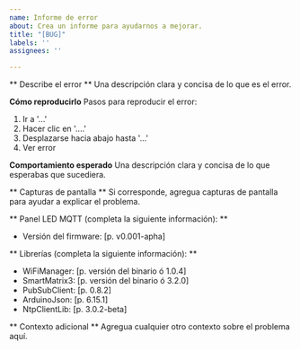 ```yaml
---
name: Informe de error
about: Crea un informe para ayudarnos a mejorar.
title: "[BUG]"
labels: ''
assignees: ''

---
```


** Describe el error **
Una descripción clara y concisa de lo que es el error.

**Cómo reproducirlo**
Pasos para reproducir el error:
1. Ir a '...'
2. Hacer clic en '....'
3. Desplazarse hacia abajo hasta '...'
4. Ver error

**Comportamiento esperado**
Una descripción clara y concisa de lo que esperabas que sucediera.

** Capturas de pantalla **
Si corresponde, agregua capturas de pantalla para ayudar a explicar el problema.

** Panel LED MQTT (completa la siguiente información): **
  - Versión del firmware: [p. v0.001-apha]

** Librerías (completa la siguiente información): **
  - WiFiManager: [p. versión del binario ó 1.0.4]
  - SmartMatrix3: [p. versión del binario ó 3.2.0]
  - PubSubClient: [p. 0.8.2]
  - ArduinoJson: [p. 6.15.1]
  - NtpClientLib: [p. 3.0.2-beta]

** Contexto adicional **
Agregua cualquier otro contexto sobre el problema aquí.
